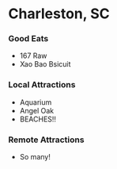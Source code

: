 # Charleston, SC

### Good Eats
- 167 Raw
- Xao Bao Bsicuit

### Local Attractions
- Aquarium
- Angel Oak
- BEACHES!!

### Remote Attractions
- So many!